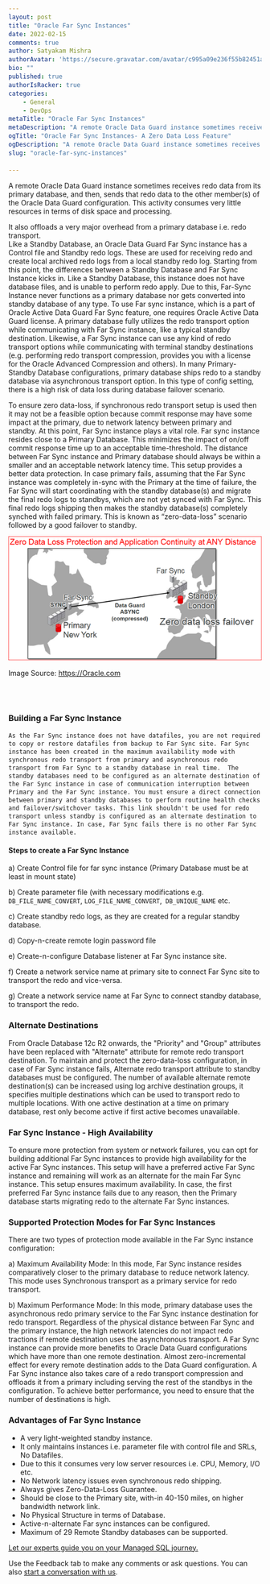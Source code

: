 ```yaml
---
layout: post
title: "Oracle Far Sync Instances"
date: 2022-02-15
comments: true
author: Satyakam Mishra
authorAvatar: 'https://secure.gravatar.com/avatar/c995a09e236f55b82451a9f8a6add9ad'
bio: ""
published: true
authorIsRacker: true
categories:
    - General
    - DevOps
metaTitle: "Oracle Far Sync Instances"
metaDescription: "A remote Oracle Data Guard instance sometimes receives redo data from its primary database, and then, sends that redo data to the other member(s) of the Oracle Data Guard configuration. This activity consumes very little resources in terms of disk space and processing. "
ogTitle: "Oracle Far Sync Instances- A Zero Data Loss Feature"
ogDescription: "A remote Oracle Data Guard instance sometimes receives redo data from its primary database, and then, sends that redo data to the other member(s) of the Oracle Data Guard configuration. This activity consumes very little resources in terms of disk space and processing. "
slug: "oracle-far-sync-instances"

---
```


A remote Oracle Data Guard instance sometimes receives redo data from its primary database, and then, sends that redo data to the other member(s) of the Oracle Data Guard configuration. This activity consumes very little resources in terms of disk space and processing.
<!--more-->

 It also offloads a very major overhead from a primary database i.e. redo transport.   
Like a Standby Database, an Oracle Data Guard Far Sync instance has a Control file and Standby redo logs. These are used for receiving redo and create local archived redo logs from a local standby redo log. Starting from this point, the differences between a Standby Database and Far Sync Instance kicks in. Like a Standby Database, this instance does not have database files, and is unable to perform redo apply. Due to this, Far-Sync Instance never functions  as a primary database nor gets converted into standby database of any type. 
To use Far sync instance, which is a part of Oracle Active Data Guard Far Sync feature, one requires Oracle Active Data Guard license. 
A primary database fully utilizes the redo transport option while communicating with Far Sync instance, like a typical standby destination. Likewise, a Far Sync instance can use any kind of redo transport options while communicating with terminal standby destinations (e.g. performing redo transport compression, provides you with a license for the Oracle Advanced Compression and others).
In many Primary-Standby Database configurations, primary database ships redo to a standby database via asynchronous transport option. In this type of config setting, there is a high risk of data loss during database failover scenario. 

To ensure zero data-loss, if synchronous redo transport setup is used then it may not be a feasible option because commit response may have some impact at the primary, due to network latency between primary and standby.
At this point, Far Sync instance plays a vital role. Far sync instance resides close to a Primary Database. This minimizes the impact of on/off  commit response time up to an acceptable time-threshold. The distance between Far Sync instance and Primary database should always be within a smaller and an acceptable network latency time. This setup provides a better data protection. In case primary fails, assuming that the Far Sync instance was completely in-sync with the Primary at the time of failure, the Far Sync will start coordinating with the standby database(s) and migrate the final redo logs to standbys, which are not yet synced with Far Sync. This final redo logs shipping then makes the standby database(s) completely synched with failed primary. This is known as “zero-data-loss” scenario followed by a good failover to standby.

<img src="Picture2.png" title="" alt="">

Image Source: https://Oracle.com


</br>

</br>

### Building a Far Sync Instance

	As the Far Sync instance does not have datafiles, you are not required to copy or restore datafiles from backup to Far Sync site. Far Sync instance has been created in the maximum availability mode with synchronous redo transport from primary and asynchronous redo transport from Far Sync to a standby database in real time.  The standby databases need to be configured as an alternate destination of the Far Sync instance in case of communication interruption between Primary and the Far Sync instance. You must ensure a direct connection between primary and standby databases to perform routine health checks and failover/switchover tasks. This link shouldn't be used for redo transport unless standby is configured as an alternate destination to Far Sync instance. In case, Far Sync fails there is no other Far Sync instance available.


#### Steps to create a Far Sync Instance

a)	Create Control file for far sync instance (Primary Database must be at least in mount state)

b)	Create parameter file (with necessary modifications e.g. `DB_FILE_NAME_CONVERT`, `LOG_FILE_NAME_CONVERT`,` DB_UNIQUE_NAME` etc.

c)	Create standby redo logs, as they are created for a regular standby database. 

d)	Copy-n-create remote login password file 

e)	Create-n-configure Database listener at Far Sync instance site.

f)	Create a network service name at primary site to connect Far Sync site to transport the redo and vice-versa.

g)	Create a network service name at Far Sync to connect standby database, to transport the redo.

### Alternate Destinations

From Oracle Database 12c R2 onwards, the "Priority" and "Group" attributes have been replaced with "Alternate" attribute for remote redo transport destination. To maintain and protect the zero-data-loss configuration, in case of Far Sync instance fails, Alternate redo transport attribute to standby databases must be configured.
The number of available alternate remote destination(s) can be increased using log archive destination groups, it specifies multiple destinations which can be used to transport redo to multiple locations. With one active destination at a time on primary database, rest only become active if first active becomes unavailable.


### Far Sync Instance - High Availability
To ensure more protection from system or network failures, you can opt for building additional Far Sync instances to provide high availability for the active Far Sync instances. This setup will have a preferred active Far Sync instance and remaining will work as an alternate for the main Far Sync instance. This setup ensures maximum availability.  In case, the first preferred Far Sync instance fails due to any reason, then the Primary database starts migrating redo to the alternate Far Sync instances. 

### Supported Protection Modes for Far Sync Instances  

There are two types of protection mode available in the Far Sync instance configuration:


a)	Maximum Availability Mode: In this mode, Far Sync instance resides comparatively closer to the primary database to reduce network latency. This mode uses Synchronous transport as a primary service for redo transport.


b)	Maximum Performance Mode: In this mode, primary database uses the asynchronous redo primary service to the Far Sync instance destination for redo transport. Regardless of the physical distance between Far Sync and the primary instance, the high network latencies do not impact redo tractions if remote destination uses the asynchronous transport. A Far Sync instance can provide more benefits to Oracle Data Guard configurations which have more than one remote destination. Almost zero-incremental effect for every remote destination adds to the Data Guard configuration. A Far Sync instance also takes care of a redo transport compression and offloads it from a primary including serving the rest of the standbys in the configuration. To achieve better performance, you need to ensure that the number of destinations is high.


### Advantages of Far Sync Instance

-	A very light-weighted standby instance.
-	It only maintains instances i.e. parameter file with control file and SRLs, No Datafiles.
-	Due to this it consumes very low server resources i.e. CPU, Memory, I/O etc.
-	No Network latency issues even synchronous redo shipping.
-	Always gives Zero-Data-Loss Guarantee. 
-	Should be close to the Primary site, with-in 40-150 miles, on higher bandwidth network link.
-	No Physical Structure in terms of Database.
-	Active-n-alternate Far sync instances can be configured. 
-	Maximum of 29 Remote Standby databases can be supported.






<a class="cta red" id="cta" href="https://www.rackspace.com/data/managed-sql">Let our experts guide you on your Managed SQL journey.</a>

Use the Feedback tab to make any comments or ask questions. You can also
[start a conversation with us](https://www.rackspace.com/contact).
